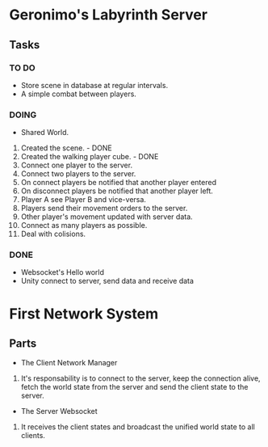 # Geronimo's Labyrinth Server

## Tasks

### TO DO
* Store scene in database at regular intervals.
* A simple combat between players.

### DOING
* Shared World.
 1. Created the scene. - DONE
 2. Created the walking player cube. - DONE
 3. Connect one player to the server. 
 4. Connect two players to the server.
 5. On connect players be notified that another player entered
 6. On disconnect players be notified that another player left.
 7. Player A see Player B and vice-versa.
 8. Players send their movement orders to the server.
 9. Other player's movement updated with server data.
 10. Connect as many players as possible.
 11. Deal with colisions.
### DONE
* Websocket's Hello world
* Unity connect to server, send data and receive data


# First Network System
## Parts
 * The Client Network Manager
 1. It's responsability is to connect to the server, keep the connection alive, fetch the world state from the server and send the client state to the server.
 * The Server Websocket
 1. It receives the client states and broadcast the unified world state to all clients.